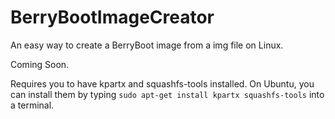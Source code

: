 # BerryBootImageCreator
An easy way to create a BerryBoot image from a img file on Linux.

Coming Soon.

Requires you to have kpartx and squashfs-tools installed. On Ubuntu, you can install them by typing `sudo apt-get install kpartx squashfs-tools` into a terminal.
